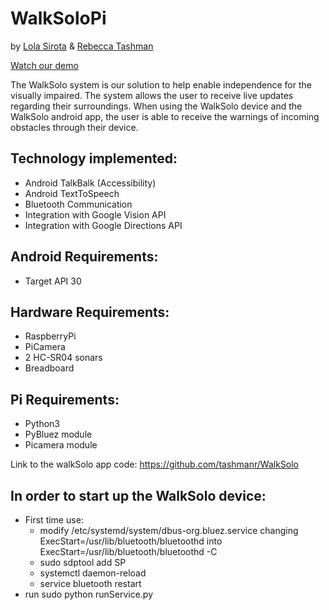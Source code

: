 # WalkSoloPi
by [Lola Sirota](https://github.com/LolaSi) & [Rebecca Tashman](https://github.com/tashmanr)

[Watch our demo](https://youtu.be/FM5iu6QRGuI)


The WalkSolo system is our solution to help enable independence for the visually impaired. The system allows the user to receive live updates regarding their surroundings. When using the WalkSolo device and the WalkSolo android app, the user is able to receive the warnings of incoming obstacles through their device.


## Technology implemented:
- Android TalkBalk (Accessibility)
- Android TextToSpeech
- Bluetooth Communication
- Integration with Google Vision API 
- Integration with Google Directions API

## Android Requirements:
- Target API 30

## Hardware Requirements:
- RaspberryPi
- PiCamera
- 2 HC-SR04 sonars
- Breadboard


## Pi Requirements:
- Python3
- PyBluez module
- Picamera module

Link to the walkSolo app code: https://github.com/tashmanr/WalkSolo

## In order to start up the WalkSolo device:
- First time use:
  - modify /etc/systemd/system/dbus-org.bluez.service changing ExecStart=/usr/lib/bluetooth/bluetoothd into ExecStart=/usr/lib/bluetooth/bluetoothd -C
  - sudo sdptool add SP
  - systemctl daemon-reload
  - service bluetooth restart
- run sudo python runService.py
